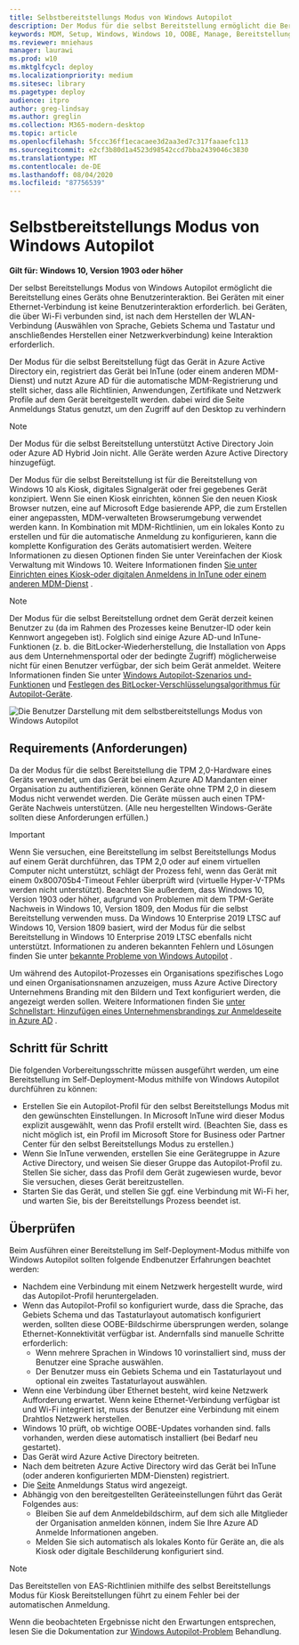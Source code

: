 ```yaml
---
title: Selbstbereitstellungs Modus von Windows Autopilot
description: Der Modus für die selbst Bereitstellung ermöglicht die Bereitstellung eines Geräts ohne Benutzerinteraktion. Dieser Modus ist für die Bereitstellung von Windows 10 als Kiosk, digitales Signalgerät oder frei gegebenes Gerät konzipiert.
keywords: MDM, Setup, Windows, Windows 10, OOBE, Manage, Bereitstellung, Autopilot, ZTD, Zero-Touchscreen, Partner, msfb, InTune
ms.reviewer: mniehaus
manager: laurawi
ms.prod: w10
ms.mktglfcycl: deploy
ms.localizationpriority: medium
ms.sitesec: library
ms.pagetype: deploy
audience: itpro
author: greg-lindsay
ms.author: greglin
ms.collection: M365-modern-desktop
ms.topic: article
ms.openlocfilehash: 5fccc36ff1ecacaee3d2aa3ed7c317faaaefc113
ms.sourcegitcommit: e2cf3b80d1a4523d98542ccd7bba2439046c3830
ms.translationtype: MT
ms.contentlocale: de-DE
ms.lasthandoff: 08/04/2020
ms.locfileid: "87756539"
---
```

# <a name="windows-autopilot-self-deploying-mode"></a>Selbstbereitstellungs Modus von Windows Autopilot

**Gilt für: Windows 10, Version 1903 oder höher**

Der selbst Bereitstellungs Modus von Windows Autopilot ermöglicht die Bereitstellung eines Geräts ohne Benutzerinteraktion. Bei Geräten mit einer Ethernet-Verbindung ist keine Benutzerinteraktion erforderlich. bei Geräten, die über Wi-Fi verbunden sind, ist nach dem Herstellen der WLAN-Verbindung (Auswählen von Sprache, Gebiets Schema und Tastatur und anschließendes Herstellen einer Netzwerkverbindung) keine Interaktion erforderlich.  

Der Modus für die selbst Bereitstellung fügt das Gerät in Azure Active Directory ein, registriert das Gerät bei InTune (oder einem anderen MDM-Dienst) und nutzt Azure AD für die automatische MDM-Registrierung und stellt sicher, dass alle Richtlinien, Anwendungen, Zertifikate und Netzwerk Profile auf dem Gerät bereitgestellt werden. dabei wird die Seite Anmeldungs Status genutzt, um den Zugriff auf den Desktop zu verhindern 

>[!NOTE]
>Der Modus für die selbst Bereitstellung unterstützt Active Directory Join oder Azure AD Hybrid Join nicht.  Alle Geräte werden Azure Active Directory hinzugefügt.

Der Modus für die selbst Bereitstellung ist für die Bereitstellung von Windows 10 als Kiosk, digitales Signalgerät oder frei gegebenes Gerät konzipiert. Wenn Sie einen Kiosk einrichten, können Sie den neuen Kiosk Browser nutzen, eine auf Microsoft Edge basierende APP, die zum Erstellen einer angepassten, MDM-verwalteten Browserumgebung verwendet werden kann. In Kombination mit MDM-Richtlinien, um ein lokales Konto zu erstellen und für die automatische Anmeldung zu konfigurieren, kann die komplette Konfiguration des Geräts automatisiert werden. Weitere Informationen zu diesen Optionen finden Sie unter Vereinfachen der Kiosk Verwaltung mit Windows 10.  Weitere Informationen finden [Sie unter Einrichten eines Kiosk-oder digitalen Anmeldens in InTune oder einem anderen MDM-Dienst](https://docs.microsoft.com/windows/configuration/setup-kiosk-digital-signage#set-up-a-kiosk-or-digital-sign-in-intune-or-other-mdm-service) .

>[!NOTE]
>Der Modus für die selbst Bereitstellung ordnet dem Gerät derzeit keinen Benutzer zu (da im Rahmen des Prozesses keine Benutzer-ID oder kein Kennwort angegeben ist).  Folglich sind einige Azure AD-und InTune-Funktionen (z. b. die BitLocker-Wiederherstellung, die Installation von Apps aus dem Unternehmensportal oder der bedingte Zugriff) möglicherweise nicht für einen Benutzer verfügbar, der sich beim Gerät anmeldet. Weitere Informationen finden Sie unter [Windows Autopilot-Szenarios und-Funktionen](windows-autopilot-scenarios.md) und [Festlegen des BitLocker-Verschlüsselungsalgorithmus für Autopilot-Geräte](bitlocker.md).

![Die Benutzer Darstellung mit dem selbstbereitstellungs Modus von Windows Autopilot](images/self-deploy-welcome.png)

## <a name="requirements"></a>Requirements (Anforderungen)

Da der Modus für die selbst Bereitstellung die TPM 2,0-Hardware eines Geräts verwendet, um das Gerät bei einem Azure AD Mandanten einer Organisation zu authentifizieren, können Geräte ohne TPM 2,0 in diesem Modus nicht verwendet werden.  Die Geräte müssen auch einen TPM-Geräte Nachweis unterstützen.  (Alle neu hergestellten Windows-Geräte sollten diese Anforderungen erfüllen.)

>[!IMPORTANT]
>Wenn Sie versuchen, eine Bereitstellung im selbst Bereitstellungs Modus auf einem Gerät durchführen, das TPM 2,0 oder auf einem virtuellen Computer nicht unterstützt, schlägt der Prozess fehl, wenn das Gerät mit einem 0x800705b4-Timeout Fehler überprüft wird (virtuelle Hyper-V-TPMs werden nicht unterstützt). Beachten Sie außerdem, dass Windows 10, Version 1903 oder höher, aufgrund von Problemen mit dem TPM-Geräte Nachweis in Windows 10, Version 1809, den Modus für die selbst Bereitstellung verwenden muss. Da Windows 10 Enterprise 2019 LTSC auf Windows 10, Version 1809 basiert, wird der Modus für die selbst Bereitstellung in Windows 10 Enterprise 2019 LTSC ebenfalls nicht unterstützt. Informationen zu anderen bekannten Fehlern und Lösungen finden Sie unter [bekannte Probleme von Windows Autopilot](known-issues.md) .

Um während des Autopilot-Prozesses ein Organisations spezifisches Logo und einen Organisationsnamen anzuzeigen, muss Azure Active Directory Unternehmens Branding mit den Bildern und Text konfiguriert werden, die angezeigt werden sollen.  Weitere Informationen finden Sie [unter Schnellstart: Hinzufügen eines Unternehmensbrandings zur Anmeldeseite in Azure AD](https://docs.microsoft.com/azure/active-directory/fundamentals/customize-branding) . 

## <a name="step-by-step"></a>Schritt für Schritt

Die folgenden Vorbereitungsschritte müssen ausgeführt werden, um eine Bereitstellung im Self-Deployment-Modus mithilfe von Windows Autopilot durchführen zu können:

-   Erstellen Sie ein Autopilot-Profil für den selbst Bereitstellungs Modus mit den gewünschten Einstellungen.  In Microsoft InTune wird dieser Modus explizit ausgewählt, wenn das Profil erstellt wird. (Beachten Sie, dass es nicht möglich ist, ein Profil im Microsoft Store for Business oder Partner Center für den selbst Bereitstellungs Modus zu erstellen.)
-   Wenn Sie InTune verwenden, erstellen Sie eine Gerätegruppe in Azure Active Directory, und weisen Sie dieser Gruppe das Autopilot-Profil zu.  Stellen Sie sicher, dass das Profil dem Gerät zugewiesen wurde, bevor Sie versuchen, dieses Gerät bereitzustellen.
-   Starten Sie das Gerät, und stellen Sie ggf. eine Verbindung mit Wi-Fi her, und warten Sie, bis der Bereitstellungs Prozess beendet ist.

## <a name="validation"></a>Überprüfen

Beim Ausführen einer Bereitstellung im Self-Deployment-Modus mithilfe von Windows Autopilot sollten folgende Endbenutzer Erfahrungen beachtet werden:

-   Nachdem eine Verbindung mit einem Netzwerk hergestellt wurde, wird das Autopilot-Profil heruntergeladen.
-   Wenn das Autopilot-Profil so konfiguriert wurde, dass die Sprache, das Gebiets Schema und das Tastaturlayout automatisch konfiguriert werden, sollten diese OOBE-Bildschirme übersprungen werden, solange Ethernet-Konnektivität verfügbar ist.  Andernfalls sind manuelle Schritte erforderlich:
    -   Wenn mehrere Sprachen in Windows 10 vorinstalliert sind, muss der Benutzer eine Sprache auswählen.
    -   Der Benutzer muss ein Gebiets Schema und ein Tastaturlayout und optional ein zweites Tastaturlayout auswählen.
-   Wenn eine Verbindung über Ethernet besteht, wird keine Netzwerk Aufforderung erwartet.  Wenn keine Ethernet-Verbindung verfügbar ist und Wi-Fi integriert ist, muss der Benutzer eine Verbindung mit einem Drahtlos Netzwerk herstellen.
-   Windows 10 prüft, ob wichtige OOBE-Updates vorhanden sind. falls vorhanden, werden diese automatisch installiert (bei Bedarf neu gestartet).
-   Das Gerät wird Azure Active Directory beitreten.
-   Nach dem beitreten Azure Active Directory wird das Gerät bei InTune (oder anderen konfigurierten MDM-Diensten) registriert.
-   Die [Seite](enrollment-status.md) Anmeldungs Status wird angezeigt.
-   Abhängig von den bereitgestellten Geräteeinstellungen führt das Gerät Folgendes aus:
    -   Bleiben Sie auf dem Anmeldebildschirm, auf dem sich alle Mitglieder der Organisation anmelden können, indem Sie Ihre Azure AD Anmelde Informationen angeben.
    -   Melden Sie sich automatisch als lokales Konto für Geräte an, die als Kiosk oder digitale Beschilderung konfiguriert sind.

>[!NOTE]
>Das Bereitstellen von EAS-Richtlinien mithilfe des selbst Bereitstellungs Modus für Kiosk Bereitstellungen führt zu einem Fehler bei der automatischen Anmeldung. 

Wenn die beobachteten Ergebnisse nicht den Erwartungen entsprechen, lesen Sie die Dokumentation zur [Windows Autopilot-Problem](troubleshooting.md) Behandlung.

